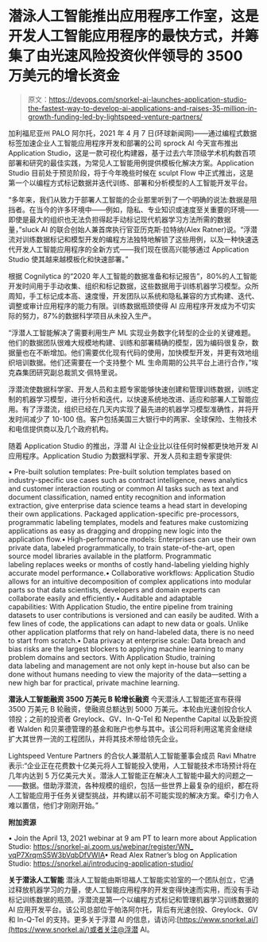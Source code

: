 # 潜泳人工智能推出应用程序工作室，这是开发人工智能应用程序的最快方式，并筹集了由光速风险投资伙伴领导的 3500 万美元的增长资金

> 原文：<https://devops.com/snorkel-ai-launches-application-studio-the-fastest-way-to-develop-ai-applications-and-raises-35-million-in-growth-funding-led-by-lightspeed-venture-partners/>

加利福尼亚州 PALO 阿尔托，2021 年 4 月 7 日(环球新闻网)——通过编程式数据标签加速企业人工智能应用程序开发和部署的公司 sprock AI 今天宣布推出 Application Studio，这是一款可视化构建器，基于过去六年顶级学术机构数百项部署和研究的最佳实践，为常见人工智能用例提供模板化解决方案。Application Studio 目前处于预览阶段，将于今年晚些时候在 sculpt Flow 中正式推出，这是第一个以编程方式标记数据并迭代训练、部署和分析模型的人工智能开发平台。

“多年来，我们从致力于部署人工智能的企业那里听到了一个明确的说法:数据是阻挡者。在当今的许多环境中——例如，隐私、专业知识或速度至关重要的环境——即使是最大的组织也无法负担得起手动标记现代机器学习方法所需的数据量，”sluck AI 的联合创始人兼首席执行官亚历克斯·拉特纳(Alex Ratner)说。“浮潜流对训练数据标记和模型开发的编程方法独特地解锁了这些用例，以及一种快速迭代开发人工智能应用程序的全新方式——我们现在很高兴能够通过 Application Studio 使其越来越模板化和快速部署。”

根据 Cognilytica 的“2020 年人工智能的数据准备和标记报告”，80%的人工智能开发时间用于手动收集、组织和标记数据，这些数据用于训练机器学习模型。众所周知，手工标记成本高、速度慢，开发团队以系统和隐私兼容的方式构建、迭代、调整或审计应用程序的能力有限。训练数据瓶颈使得 AI 应用程序开发成为不切实际的努力，87%的数据科学项目从未投入生产。

“浮潜人工智能解决了需要利用生产 ML 实现业务数字化转型的企业的关键难题。他们的数据团队很难大规模地构建、训练和部署精确的模型，因为编码很复杂，数据量也在不断增加。他们需要优化现有代码的使用，加快模型开发，并更有效地组织培训数据。他们还需要在一个支持整个 ML 生命周期的公共平台上进行合作，”埃克森集团研究副总裁凯文·佩特里说。

浮潜流使数据科学家、开发人员和主题专家能够快速创建和管理训练数据，训练定制的机器学习模型，进行分析和迭代，以快速系统地改进、适应和部署人工智能应用。有了浮潜流，组织已经在几天内实现了最先进的机器学习模型准确性，并将开发时间减少了 10-100 倍。客户包括美国三大银行中的两家、全球保险、生物技术和电信提供商以及几个政府机构。

随着 Application Studio 的推出，浮潜 AI 让企业比以往任何时候都更快地开发 AI 应用程序。Application Studio 为数据科学家、开发人员和主题专家提供:

• Pre-built solution templates: Pre-built solution templates based on industry-specific use cases such as contract intelligence, news analytics and customer interaction routing or common AI tasks such as text and document classification, named entity recognition and information extraction, give enterprise data science teams a head start in developing their own applications. Packaged application-specific pre-processors, programmatic labeling templates, models and features make customizing applications as easy as dragging and dropping new logic into the application flow.• High-performance models: Enterprises can use their own private data, labeled programmatically, to train state-of-the-art, open source model libraries available in the platform. Programmatic labeling replaces weeks or months of costly hand-labeling yielding highly accurate model performance.• Collaborative workflows: Application Studio allows for an intuitive decomposition of complex applications into modular parts so that data scientists, developers and domain experts can collaborate easily and efficiently.• Auditable and adaptable capabilities: With Application Studio, the entire pipeline from training datasets to user contributions is versioned and can easily be audited. With a few lines of code, the applications can adapt to new data or goals. Unlike other application platforms that rely on hand-labeled data, there is no need to start from scratch.• Data privacy at enterprise scale: Data breach and bias risks are the largest blockers to applying machine learning to many problem domains and sectors. With Application Studio, training data labeling and management are not only kept in-house but also can be done without humans needing to view the majority of the data—setting a new high bar for practical, private machine learning.

**潜泳人工智能融资 3500 万美元 B 轮增长融资**
今天潜泳人工智能还宣布获得 3500 万美元 B 轮融资，使融资总额达到 5000 万美元。本轮由光速创投合伙人领投；之前的投资者 Greylock、GV、In-Q-Tel 和 Nepenthe Capital 以及新投资者 Walden 和贝莱德管理的基金和账户也参与其中。该公司将利用这笔资金继续扩大其世界一流的工程团队，并将其技术带给领先企业。

Lightspeed Venture Partners 的合伙人兼潜航人工智能董事会成员 Ravi Mhatre 表示:“企业正在花费数十亿美元将人工智能投入使用，人工智能技术市场预计将在几年内达到 5 万亿美元大关。潜泳人工智能正在解决人工智能中最大的问题之一——数据。借助浮潜流，各种规模的组织，包括一些世界上最复杂的组织，都在将人工智能应用于任务关键型挑战，并构建以前不可能实现的解决方案。牵引力令人难以置信，他们才刚刚开始。”

**附加资源**

• Join the April 13, 2021 webinar at 9 am PT to learn more about Application Studio: [https://snorkel-](https://snorkel-)[ai.<wbr>zoom.us/webinar/register/WN_<wbr>vqP7XrqmS5W3bVqbDfVWIA](http://ai.zoom.us/webinar/register/WN_vqP7XrqmS5W3bVqbDfVWIA)• Read Alex Ratner’s blog on Application Studio: [https://snorkel.ai/<wbr>introducing-application-<wbr>studio/](https://snorkel.ai/introducing-application-studio/)

**关于潜泳人工智能**
潜泳人工智能由斯坦福人工智能实验室的一个团队创立，它通过释放机器学习的力量，使人工智能应用程序的开发变得快速而实用，而没有手动标记训练数据的瓶颈。浮潜流是第一个以编程方式标记和管理机器学习训练数据的 AI 应用开发平台。该公司总部位于帕洛阿尔托，背后有光速创投、Greylock、GV 和 In-Q-Tel 的支持。更多关于浮潜 AI 的信息，请访问:[https://www.snorkel.ai/](https://www.snorkel.ai/)或者关注@浮潜 AI。